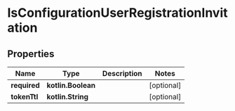 
# IsConfigurationUserRegistrationInvitation

## Properties
Name | Type | Description | Notes
------------ | ------------- | ------------- | -------------
**required** | **kotlin.Boolean** |  |  [optional]
**tokenTtl** | **kotlin.String** |  |  [optional]



